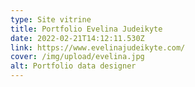 ```yaml
---
type: Site vitrine
title: Portfolio Evelina Judeikyte
date: 2022-02-21T14:12:11.530Z
link: https://www.evelinajudeikyte.com/
cover: /img/upload/evelina.jpg
alt: Portfolio data designer
---
```

